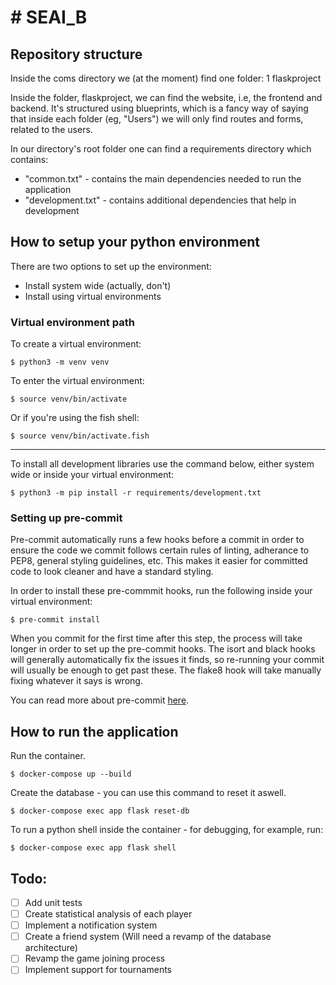 # # SEAI_B

## Repository structure
    
Inside the coms directory we (at the moment) find one folder:
      1 flaskproject
   

Inside the folder, flaskproject, we can find the website, i.e, 
   the frontend and backend. It's structured using blueprints, which is a fancy way of saying that
   inside each folder (eg, "Users") we will only find routes and forms, related to 
   the users.

In our directory's root folder one can find a requirements directory which contains:
* "common.txt" - contains the main dependencies needed to run the application
* "development.txt" - contains additional dependencies that help in development
    
## How to setup your python environment

There are two options to set up the environment:
* Install system wide (actually, don't)
* Install using virtual environments

### Virtual environment path

To create a virtual environment:
```
$ python3 -m venv venv
```

To enter the virtual environment:
```
$ source venv/bin/activate
```

Or if you're using the fish shell:
```
$ source venv/bin/activate.fish
```

***

   
To install all development libraries use the command below, either system wide or inside your virtual environment:
```    
$ python3 -m pip install -r requirements/development.txt
```

### Setting up pre-commit

Pre-commit automatically runs a few hooks before a commit in order to ensure the code we commit follows certain rules of linting, adherance to PEP8, general styling guidelines, etc. This makes it easier for committed code to look cleaner and have a standard styling.

In order to install these pre-commmit hooks, run the following inside your virtual environment:
```
$ pre-commit install
```

When you commit for the first time after this step, the process will take longer in order to set up the pre-commit hooks. The isort and black hooks will generally automatically fix the issues it finds, so re-running your commit will usually be enough to get past these. The flake8 hook will take manually fixing whatever it says is wrong.

You can read more about pre-commit [here](https://pre-commit.com/).
    
## How to run the application

Run the container.

```
$ docker-compose up --build
```

Create the database - you can use this command to reset it aswell.

```
$ docker-compose exec app flask reset-db
```

To run a python shell inside the container - for debugging, for example, run:

```
$ docker-compose exec app flask shell
```
  
## Todo:
    
 - [ ] Add unit tests 
 - [ ] Create statistical analysis of each player
 - [ ] Implement a notification system
 - [ ] Create a friend system (Will need a revamp of the database architecture)
 - [ ] Revamp the game joining process
 - [ ] Implement support for tournaments 
